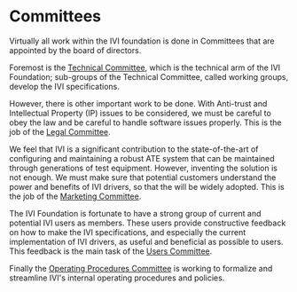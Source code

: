 # Committees

Virtually all work within the IVI foundation is done in Committees that
are appointed by the board of directors.

Foremost is the [Technical Committee](technical_committee.md), which
is the technical arm of the IVI Foundation; sub-groups of the Technical
Committee, called working groups, develop the IVI specifications.

However, there is other important work to be done. With Anti-trust and
Intellectual Property (IP) issues to be considered, we must be careful
to obey the law and be careful to handle software issues properly. This
is the job of the [Legal Committee](legal_committee.md).

We feel that IVI is a significant contribution to the state-of-the-art
of configuring and maintaining a robust ATE system that can be
maintained through generations of test equipment. However, inventing the
solution is not enough. We must make sure that potential customers
understand the power and benefits of IVI drivers, so that the will be
widely adopted. This is the job of the [Marketing
Committee](marketing_committee.md).

The IVI Foundation is fortunate to have a strong group of current and
potential IVI users as members. These users provide constructive
feedback on how to make the IVI specifications, and especially the
current implementation of IVI drivers, as useful and beneficial as
possible to users. This feedback is the main task of the [Users
Committee](user_committee.md).

Finally the [Operating Procedures
Committee](operating_procedures_committee.md) is working to formalize
and streamline IVI's internal operating procedures and policies.
